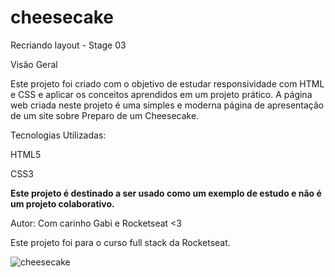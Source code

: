 # cheesecake
Recriando layout - Stage 03

Visão Geral

Este projeto foi criado com o objetivo de estudar responsividade com HTML e CSS e aplicar os conceitos aprendidos em um projeto prático. 
A página web criada neste projeto é uma simples e moderna página de apresentação de um site sobre Preparo de um Cheesecake.

Tecnologias Utilizadas:

HTML5

CSS3


<strong> Este projeto é destinado a ser usado como um exemplo de estudo e não é um projeto colaborativo. </strong>

Autor:  Com carinho Gabi e Rocketseat <3

Este projeto foi para o curso full stack da Rocketseat.

![cheesecake](https://github.com/gabrielletasilva/cheesecake/assets/82898190/ff647bd2-0b75-43f6-aed6-95624ce75911)

